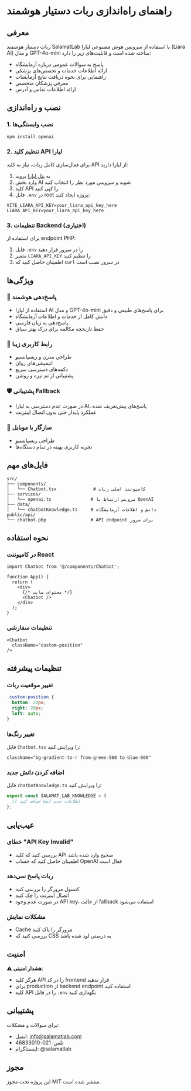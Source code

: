 # راهنمای راه‌اندازی ربات دستیار هوشمند

## معرفی

ربات دستیار هوشمند SalamatLab با استفاده از سرویس هوش مصنوعی لیارا (Liara AI) و مدل GPT-4o-mini ساخته شده است و قابلیت‌های زیر را دارد:

- پاسخ به سوالات عمومی درباره آزمایشگاه
- ارائه اطلاعات خدمات و تخصص‌های پزشکی
- راهنمایی برای نحوه دریافت نتایج آزمایشات
- معرفی پزشکان متخصص
- ارائه اطلاعات تماس و آدرس

## نصب و راه‌اندازی

### 1. نصب وابستگی‌ها

```bash
npm install openai
```

### 2. تنظیم کلید API لیارا

برای فعال‌سازی کامل ربات، نیاز به کلید API از لیارا دارید:

1. به [پنل لیارا](https://console.liara.ir/ai) بروید
2. وارد بخش AI شوید و سرویس مورد نظر را انتخاب کنید
3. کلید API را کپی کنید
4. فایل `.env` در root پروژه ایجاد کنید:

```env
VITE_LIARA_API_KEY=your_liara_api_key_here
LIARA_API_KEY=your_liara_api_key_here
```

### 3. تنظیمات Backend (اختیاری)

برای استفاده از endpoint PHP:

1. فایل `.env` را در سرور قرار دهید
2. متغیر `LIARA_API_KEY` را تنظیم کنید
3. اطمینان حاصل کنید که `curl` در سرور نصب است

## ویژگی‌ها

### 🤖 پاسخ‌دهی هوشمند
- استفاده از لیارا AI و مدل GPT-4o-mini برای پاسخ‌های طبیعی و دقیق
- دانش کامل از خدمات و اطلاعات آزمایشگاه
- پاسخ‌دهی به زبان فارسی
- حفظ تاریخچه مکالمه برای درک بهتر سیاق

### 🎨 رابط کاربری زیبا
- طراحی مدرن و ریسپانسیو
- انیمیشن‌های روان
- دکمه‌های دسترسی سریع
- پشتیبانی از تم تیره و روشن

### 🛡️ پشتیبانی Fallback
- در صورت عدم دسترسی به لیارا AI، پاسخ‌های پیش‌تعریف شده
- عملکرد پایدار حتی بدون اتصال اینترنت

### 📱 سازگار با موبایل
- طراحی ریسپانسیو
- تجربه کاربری بهینه در تمام دستگاه‌ها

## فایل‌های مهم

```
src/
├── components/
│   └── Chatbot.tsx              # کامپوننت اصلی ربات
├── services/
│   └── openai.ts               # سرویس ارتباط با OpenAI
├── data/
│   └── chatbotKnowledge.ts     # دانش و اطلاعات آزمایشگاه
public/api/
└── chatbot.php                 # API endpoint برای سرور
```

## نحوه استفاده

### در کامپوننت React

```tsx
import Chatbot from '@/components/Chatbot';

function App() {
  return (
    <div>
      {/* محتوای سایت */}
      <Chatbot />
    </div>
  );
}
```

### تنظیمات سفارشی

```tsx
<Chatbot 
  className="custom-position"
/>
```

## تنظیمات پیشرفته

### تغییر موقعیت ربات

```css
.custom-position {
  bottom: 20px;
  right: 20px;
  left: auto;
}
```

### تغییر رنگ‌ها

فایل `Chatbot.tsx` را ویرایش کنید:

```tsx
className="bg-gradient-to-r from-green-500 to-blue-600"
```

### اضافه کردن دانش جدید

فایل `chatbotKnowledge.ts` را ویرایش کنید:

```ts
export const SALAMAT_LAB_KNOWLEDGE = {
  // اطلاعات جدید اینجا اضافه کنید
};
```

## عیب‌یابی

### خطای "API Key Invalid"
- بررسی کنید که کلید API صحیح وارد شده باشد
- اطمینان حاصل کنید که حساب OpenAI فعال است

### ربات پاسخ نمی‌دهد
- کنسول مرورگر را بررسی کنید
- اتصال اینترنت را چک کنید
- در صورت عدم وجود API key، از حالت fallback استفاده می‌شود

### مشکلات نمایش
- Cache مرورگر را پاک کنید
- بررسی کنید که CSS به درستی لود شده باشد

## امنیت

⚠️ **هشدار امنیتی**: 
- هرگز کلید API را در کد frontend قرار ندهید
- برای production از backend endpoint استفاده کنید
- کلید API را در فایل `.env` نگهداری کنید

## پشتیبانی

برای سوالات و مشکلات:
- ایمیل: info@salamatlab.com
- تلفن: 021-46833010
- اینستاگرام: @salamatlab

## مجوز

این پروژه تحت مجوز MIT منتشر شده است.
